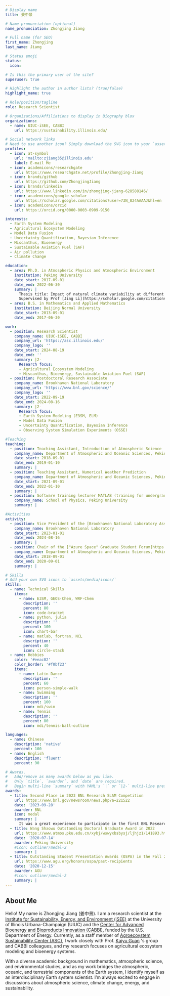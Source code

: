 ```yaml
---
# Display name
title: 姜中景

# Name pronunciation (optional)
name_pronunciation: Zhongjing Jiang

# Full name (for SEO)
first_name: Zhongjing
last_name: Jiang

# Status emoji
status:
  icon: 

# Is this the primary user of the site?
superuser: true

# Highlight the author in author lists? (true/false)
highlight_name: true

# Role/position/tagline
role: Research Scientist

# Organizations/Affiliations to display in Biography blox
organizations:
  - name: UIUC-iSEE, CABBI
    url: https://sustainability.illinois.edu/

# Social network links
# Need to use another icon? Simply download the SVG icon to your `assets/media/icons/` folder.
profiles:
  - icon: at-symbol
    url: 'mailto:zjiang35@illinois.edu'
    label: E-mail Me
  - icon: academicons/researchgate
    url: https://www.researchgate.net/profile/Zhongjing-Jiang
  - icon: brands/github
    url: https://github.com/ZhongjingJiang
  - icon: brands/linkedin
    url: https://www.linkedin.com/in/zhongjing-jiang-628588146/
  - icon: academicons/google-scholar
    url: https://scholar.google.com/citations?user=73N_824AAAAJ&hl=en
  - icon: academicons/orcid
    url: https://orcid.org/0000-0003-0909-9150

interests:
  - Earth System Modeling
  - Agricultural Ecosystem Modeling
  - Model Data Fusion
  - Uncertainty Quantification, Bayesian Inference
  - Miscanthus, Bioenergy
  - Sustainable Aviation Fuel (SAF)
  - Air pollution
  - Climate Change

education:
  - area: Ph.D. in Atmospheric Physics and Atmospheric Environment
    institution: Peking University
    date_start: 2017-09-01
    date_end: 2022-06-30
    summary: |
      Thesis title: Impact of natural climate variability at different timescales on tropospheric ozone in China.
      Supervised by Prof [Jing Li](https://scholar.google.com/citations?user=2Xxd0psAAAAJ)    
  - area: B.S. in Mathematics and Applied Mathematics
    institution: Beijing Normal University
    date_start: 2013-09-01
    date_end: 2017-06-30

work:
  - position: Research Scientist
    company_name: UIUC-iSEE, CABBI
    company_url: 'https://asc.illinois.edu/'
    company_logo: ''
    date_start: 2024-08-19
    date_end: ''
    summary: |2-
      Research focus:
      - Agricultural Ecosystem Modeling
      - Miscanthus, Bioenergy, Sustainable Aviation Fuel (SAF)
  - position: Postdoctoral Research Associate
    company_name: Brookhaven National Laboratory
    company_url: 'https://www.bnl.gov/science/'
    company_logo: ''
    date_start: 2022-09-19
    date_end: 2024-08-16
    summary: |2-
      Research focus:
      - Earth System Modeling (E3SM, ELM)
      - Model Data Fusion
      - Uncertainty Quantification, Bayesian Inference
      - Observing System Simulation Experiments (OSSE)

#Teaching
teaching:
  - position: Teaching Assistant, Introduction of Atmospheric Science
    company_name: Department of Atmospheric and Oceanic Sciences, Peking University
    date_start: 2018-09-01
    date_end: 2019-01-10
    summary: |
  - position: Teaching Assistant, Numerical Weather Prediction
    company_name: Department of Atmospheric and Oceanic Sciences, Peking University
    date_start: 2021-09-01
    date_end: 2022-01-10
    summary: |
  - position: Software training lecturer MATLAB (training for undergraduate & graduate students)
    company_name: School of Physics, Peking University
    summary: |

#Activities
activity:
  - position: Vice President of the [Brookhaven National Laboratory Association of Students & Postdocs](https://www.bnl.gov/asap/)
    company_name: Brookhaven National Laboratory
    date_start: 2023-01-01
    date_end: 2024-08-16
    summary: |
  - position: Chair of the ["Azure Space" Graduate Student Forum]https://www.atmos.pku.edu.cn/kxzb/ylkj/ylkjcy/2018n/index.htm
    company_name: Department of Atmospheric and Oceanic Sciences, Peking University
    date_start: 2018-09-01
    date_end: 2020-09-01
    summary: |

# Skills
# Add your own SVG icons to `assets/media/icons/`
skills:
  - name: Technical Skills
    items:
      - name: E3SM, GEOS-Chem, WRF-Chem
        description: ''
        percent: 80
        icon: code-bracket
      - name: python, julia
        description: ''
        percent: 100
        icon: chart-bar
      - name: matlab, fortran, NCL
        description: ''
        percent: 40
        icon: circle-stack
  - name: Hobbies
    color: '#eeac02'
    color_border: '#f0bf23'
    items:
      - name: Latin Dance
        description: ''
        percent: 60
        icon: person-simple-walk
      - name: Swimming
        description: ''
        percent: 100
        icon: mdi/swim
      - name: Tennis
        description: ''
        percent: 80
        icon: mdi/tennis-ball-outline

languages:
  - name: Chinese
    description: 'native'
    percent: 100
  - name: English
    description: 'fluent'
    percent: 90

# Awards.
#   Add/remove as many awards below as you like.
#   Only `title`, `awarder`, and `date` are required.
#   Begin multi-line `summary` with YAML's `|` or `|2-` multi-line prefix and indent 2 spaces below.
awards:
  - title: Second Place in 2023 BNL Research SLAM Competition
    url: https://www.bnl.gov/newsroom/news.php?a=221522
    date: '2023-09-28'
    awarder: BNL
    icon: medal
    summary: |
      It was a great experience to participate in the first BNL Research SLAM competition, and it was an honor to win second place (my presentation begins at 28:40 in the [video](https://www.youtube.com/watch?v=zWkuOtVzpVQ&t=5s)). The SLAM competition is like an 'elevator talk'; participants gave three-minute talks on their research, prepared for a general audience. This event reinforced my commitment to improving the communication of scientific concepts to the public, a mission I will passionately pursue in the future.
  - title: Wang Shaowu Outstanding Doctoral Graduate Award in 2022
    url: https://www.atmos.pku.edu.cn/xybj/wswyxbsbysj/ljhjz1/141893.htm
    date: '2020-07-14'
    awarder: Peking University
    #icon: outliner/medal-2
    summary: |
  - title: Outstanding Student Presentation Awards (OSPA) in the Fall 2020 AGU meeting
    url: https://www.agu.org/honors/ospa/past-recipients
    date: '2020-12-15'
    awarder: AGU
    #icon: outliner/medal-2
    summary: |
---
```


## About Me
Hello! My name is Zhongjing Jiang (姜中景). I am a research scientist at the [Institute for Sustainability, Energy, and Environment (iSEE)](https://sustainability.illinois.edu) at the University of Illinois Urbana-Champaign (UIUC) and the [Center for Advanced Bioenergy and Bioproducts Innovation (CABBI)](https://cabbi.bio), funded by the U.S. Department of Energy. Currently, as a staff member of  [Agroecoystem Sustainability Center (ASC)](https://asc.illinois.edu), I work closely with Prof. [Kaiyu Guan](http://faculty.nres.illinois.edu/~kaiyuguan/) 's group and CABBI colleagues, and my research focuses on agricultural ecosystem modeling and bioenergy systems.

With a diverse academic background in mathematics, atmospheric science, and environmental studies, and as my work bridges the atmospheric, oceanic, and terrestrial components of the Earth system, I identify myself as an interdisciplinary Earth system scientist. I’m always excited to engage in discussions about atmospheric science, climate change, energy, and sustainability.

